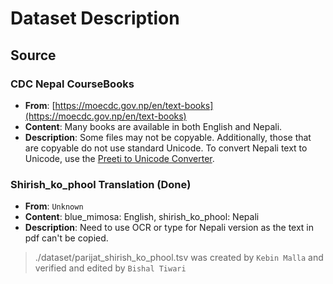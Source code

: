 # Dataset Description

## Source

### CDC Nepal CourseBooks
- **From**: [https://moecdc.gov.np/en/text-books](https://moecdc.gov.np/en/text-books)
- **Content**: Many books are available in both English and Nepali.
- **Description**: Some files may not be copyable. Additionally, those that are copyable do not use standard Unicode. To convert Nepali text to Unicode, use the [Preeti to Unicode Converter](https://preeti.arthasarokar.com).

### Shirish_ko_phool Translation (Done)
- **From**: `Unknown`
- **Content**: blue_mimosa: English, shirish_ko_phool: Nepali
- **Description**: Need to use OCR or type for Nepali version as the text in pdf can't be copied. 
> ./dataset/parijat_shirish_ko_phool.tsv was created by `Kebin Malla` and verified and edited by `Bishal Tiwari`